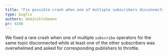 ```yaml
---
title: "Fix possible crash when one of multiple subscribers disconnects"
type: bugfix
authors: dominiklohmann
pr: 4346
---
```


We fixed a rare crash when one of multiple `subscribe` operators for the same
topic disconnected while at least one of the other subscribers was overwhelmed
and asked for corresponding publishers to throttle.
